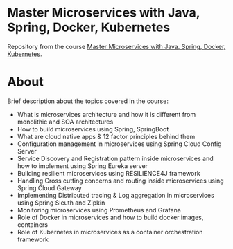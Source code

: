 # Master Microservices with Java, Spring, Docker, Kubernetes

Repository from the course [Master Microservices with Java, Spring, Docker, Kubernetes](https://www.udemy.com/course/master-microservices-with-spring-docker-kubernetes/).

# About

Brief description about the topics covered in the course:
- What is microservices architecture and how it is different from monolithic and SOA architectures
- How to build microservices using Spring, SpringBoot
- What are cloud native apps & 12 factor principles behind them
- Configuration management in microservices using Spring Cloud Config Server
- Service Discovery and Registration pattern inside microservices and how to implement using Spring Eureka server
- Building resilient microservices using RESILIENCE4J framework
- Handling Cross cutting concerns and routing inside microservices using Spring Cloud Gateway
- Implementing Distributed tracing & Log aggregation in microservices using Spring Sleuth and Zipkin
- Monitoring microservices using Prometheus and Grafana
- Role of Docker in microservices and how to build docker images, containers
- Role of Kubernetes in microservices as a container orchestration framework
